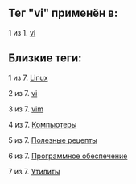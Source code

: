 ## Тег "vi" применён в:

1 из 1. [vi](../Компьютеры%20и%20софт/Утилиты/Vi.md)

## Близкие теги:

1 из 7. [Linux](./linux.md)

2 из 7. [vi](./vi.md)

3 из 7. [vim](./vim.md)

4 из 7. [Компьютеры](./компьютеры.md)

5 из 7. [Полезные рецепты](./полезные%20рецепты.md)

6 из 7. [Программное обеспечение](./программное%20обеспечение.md)

7 из 7. [Утилиты](./утилиты.md)

